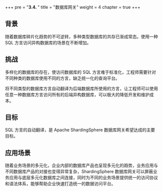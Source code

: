 +++
pre = "<b>3.4. </b>"
title = "数据库网关"
weight = 4
chapter = true
+++

## 背景

随着数据库碎片化趋势的不可逆转，多种类型数据库的共存已渐成常态。使用一种 SQL 方言访问异构数据库的场景在不断增加。

## 挑战

多样化的数据库的存在，使访问数据库的 SQL 方言难于标准化，工程师需要针对不同种类的数据库使用不同的方言，缺乏统一化的查询平台。

将不同类型的数据库方言自动翻译为后端数据库所使用的方言，让工程师可以使用任意一种数据库方言访问所有的后端异构数据库，可以极大的降低开发和维护成本。

## 目标

SQL 方言的自动翻译，是 Apache ShardingSphere 数据库网关希望达成的主要目标。

## 应用场景

随着业务场景的多元化，企业内部的数据库产品也呈现多元化的趋势，业务应用与不同数据库产品的对接也变得异常复杂，ShardingSphere 数据库网关可以屏蔽业务应用与底层多元化数据库之间连接，同时为不同的业务场景提供统一的访问协议和语法体系，能够帮助企业快速打造统一的数据访问平台。
